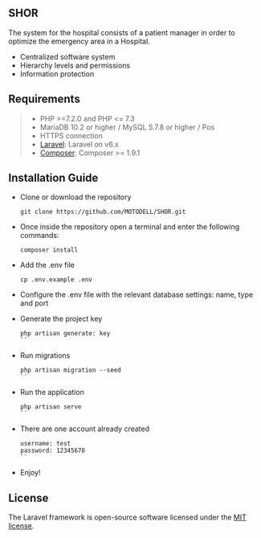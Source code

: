 ## SHOR

The system for the hospital consists of a patient manager in order to optimize the emergency area in a Hospital.

-   Centralized software system
-   Hierarchy levels and permissions
-   Information protection

## Requirements

> - PHP >=7.2.0 and PHP <= 7.3 
> - MariaDB 10.2 or higher / MySQL 5.7.8 or higher / Pos
> - HTTPS connection
> - [Laravel](https://laravel.com/):	Laravel on v6.x
> - [Composer](https://getcomposer.org/): Composer >= 1.9.1
> 

## Installation Guide

- Clone or download the repository
  
    ```
    git clone https://github.com/MOTODELL/SHOR.git
    ```

- Once inside the repository open a terminal and enter the following commands:

    ```
    composer install
    ```

- Add the .env file 
  
    ```
    cp .env.example .env
    ```

- Configure the .env file with the relevant database settings: name, type and port
  
- Generate the project key 
      
    ```
    php artisan generate: key
    ``

- Run migrations 
          
    ```
    php artisan migration --seed
    ``

- Run the application 
          
    ```
    php artisan serve
    ``

- There are one account already created
  
    ```
    username: test
    password: 12345678
    ``

- Enjoy!

## License

The Laravel framework is open-source software licensed under the [MIT license](https://opensource.org/licenses/MIT).
